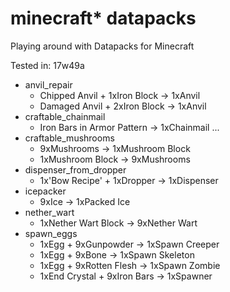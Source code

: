 # minecraft* datapacks
Playing around with Datapacks for Minecraft

Tested in: 17w49a

* anvil_repair
  * Chipped Anvil + 1xIron Block -> 1xAnvil
  * Damaged Anvil + 2xIron Block -> 1xAnvil
* craftable_chainmail
  * Iron Bars in Armor Pattern   -> 1xChainmail ...
* craftable_mushrooms
  * 9xMushrooms                  -> 1xMushroom Block
  * 1xMushroom Block             -> 9xMushrooms
* dispenser_from_dropper
  * 1x'Bow Recipe' + 1xDropper   -> 1xDispenser
* icepacker
  * 9xIce                        -> 1xPacked Ice
* nether_wart
  * 1xNether Wart Block          -> 9xNether Wart
* spawn_eggs
  * 1xEgg + 9xGunpowder          -> 1xSpawn Creeper
  * 1xEgg + 9xBone               -> 1xSpawn Skeleton
  * 1xEgg + 9xRotten Flesh       -> 1xSpawn Zombie
  * 1xEnd Crystal + 9xIron Bars  -> 1xSpawner